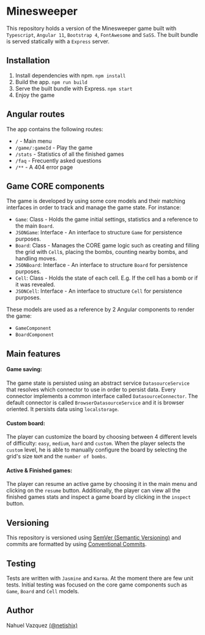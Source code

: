 # Minesweeper

This repository holds a version of the Minesweeper game built with ```Typescript```, ```Angular 11```, ```Bootstrap 4```, ```FontAwesome``` and ```SaSS```. The built bundle is served statically with a ```Express``` server.

## Installation

1. Install dependencies with npm. ```npm install```
2. Build the app. ```npm run build```
4. Serve the built bundle with Express. ```npm start```
5. Enjoy the game

## Angular routes

The app contains the following routes:
* ```/``` - Main menu
* ```/game/:gameId``` - Play the game
* ```/stats``` - Statistics of all the finished games
* ```/faq``` - Frecuently asked questions
* ```/**``` - A 404 error page

## Game CORE components

The game is developed by using some core models and their matching interfaces in order to track and manage the game state. For instance:
                               
* ```Game```: Class - Holds the game initial settings, statistics and a reference to the main ```Board```.
* ```JSONGame```: Interface - An interface to structure ```Game``` for persistence purposes.
* ```Board```: Class - Manages the CORE game logic such as creating and filling the grid with ```Cell```s, placing the bombs, counting nearby bombs, and handling moves.
* ```JSONBoard```: Interface - An interface to structure ```Board``` for persistence purposes.
* ```Cell```: Class - Holds the state of each cell. E.g. If the cell has a bomb or if it was revealed.
* ```JSONCell```: Interface - An interface to structure ```Cell``` for persistence purposes.

These models are used as a reference by 2 Angular components to render the game:

* ```GameComponent```
* ```BoardComponent ```

## Main features

#### Game saving:
The game state is persisted using an abstract service ```DatasourceService``` that resolves which connector to use in order to persist data.
Every connector implements a common interface called ```DatasourceConnector```. 
The default connector is called ```BrowserDatasourceService``` and it is browser oriented. It persists data using ```localstorage```.

#### Custom board:
The player can customize the board by choosing between 4 different levels of difficulty: ```easy```, ```medium```, ```hard``` and ```custom```. When the player selects the ```custom``` level, he is able to 
manually configure the board by selecting the grid's size ```N```x```M``` and the ```number of bombs```.
#### Active & Finished games:
The player can resume an active game by choosing it in the main menu and clicking on the ```resume``` button. Additionally, the player can view all the finished games stats and inspect a game board 
by clicking in the ```inspect``` button.

## Versioning
This repository is versioned using [SemVer (Semantic Versioning)](https://semver.org/) and commits are formatted by using [Conventional Commits](https://www.conventionalcommits.org/en/v1.0.0/).

## Testing

Tests are written with ```Jasmine``` and ```Karma```. At the moment there are few unit tests. Initial testing was focused on the core game components such as ```Game```, ```Board``` and ```Cell``` models.

## Author

Nahuel Vazquez [(@netishix)](https://www.github.com/netishix)
